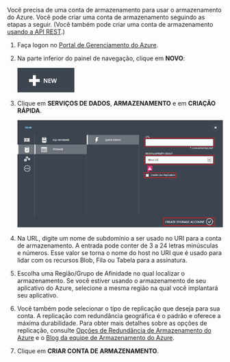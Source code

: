 Você precisa de uma conta de armazenamento para usar o armazenamento do Azure. Você
pode criar uma conta de armazenamento seguindo as etapas a seguir. (Você também pode
criar uma conta de armazenamento [usando a API REST][].)

1.  Faça logon no [Portal de Gerenciamento do Azure][].

2.  Na parte inferior do painel de navegação, clique em **NOVO**:

    ![+novo][]

3.  Clique em **SERVIÇOS DE DADOS**, **ARMAZENAMENTO** e em **CRIAÇÃO RÁPIDA**.

    ![Caixa de diálogo Criação rápida][]

4.  Na URL, digite um nome de subdomínio a ser usado no URI para a
    conta de armazenamento. A entrada pode conter de 3 a 24 letras minúsculas
    e números. Esse valor se torna o nome do host no URI que é
    usado para lidar com os recursos Blob, Fila ou Tabela para a
    assinatura.

5.  Escolha uma Região/Grupo de Afinidade no qual localizar o
    armazenamento. Se você estiver usando o armazenamento de seu aplicativo do Azure,
    selecione a mesma região na qual você implantará seu
    aplicativo.

6.  Você também pode selecionar o tipo de replicação que deseja para sua conta. A replicação com redundância geográfica é o padrão e oferece a máxima durabilidade. Para obter mais detalhes sobre as opções de replicação, consulte [Opções de Redundância de Armazenamento do Azure][] e o [Blog da equipe de Armazenamento do Azure][].

7.  Clique em **CRIAR CONTA DE ARMAZENAMENTO**.

  [usando a API REST]: http://msdn.microsoft.com/en-us/library/windowsazure/hh264518.aspx
  [Portal de Gerenciamento do Azure]: http://manage.windowsazure.com
  [+novo]: ./media/create-storage-account/plus-new.png
  [Caixa de diálogo Criação rápida]: ./media/create-storage-account/quick-storage-2.png
  [Opções de Redundância de Armazenamento do Azure]: http://msdn.microsoft.com/en-us/library/azure/dn727290.aspx
  [Blog da equipe de Armazenamento do Azure]: http://blogs.msdn.com/b/windowsazurestorage/
